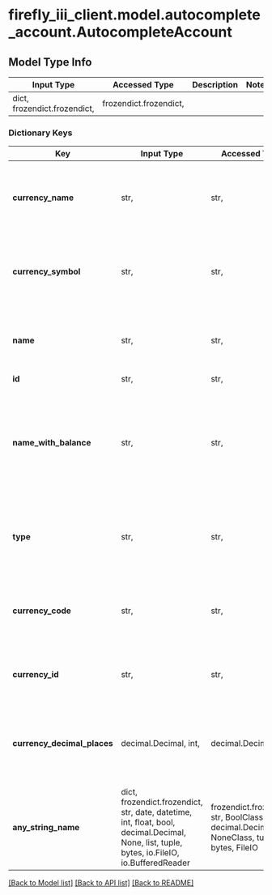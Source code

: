# firefly_iii_client.model.autocomplete_account.AutocompleteAccount

## Model Type Info
Input Type | Accessed Type | Description | Notes
------------ | ------------- | ------------- | -------------
dict, frozendict.frozendict,  | frozendict.frozendict,  |  | 

### Dictionary Keys
Key | Input Type | Accessed Type | Description | Notes
------------ | ------------- | ------------- | ------------- | -------------
**currency_name** | str,  | str,  | Currency name for the currency used by this account. | 
**currency_symbol** | str,  | str,  | Currency symbol for the currency used by this account. | 
**name** | str,  | str,  | Name of the account found by an auto-complete search. | 
**id** | str,  | str,  |  | 
**name_with_balance** | str,  | str,  | Asset accounts and liabilities have a second field with the given date&#x27;s account balance. | 
**type** | str,  | str,  | Account type of the account found by the auto-complete search. | 
**currency_code** | str,  | str,  | Currency code for the currency used by this account. | 
**currency_id** | str,  | str,  | ID for the currency used by this account. | 
**currency_decimal_places** | decimal.Decimal, int,  | decimal.Decimal,  | Number of decimal places for the currency used by this account. | value must be a 32 bit integer
**any_string_name** | dict, frozendict.frozendict, str, date, datetime, int, float, bool, decimal.Decimal, None, list, tuple, bytes, io.FileIO, io.BufferedReader | frozendict.frozendict, str, BoolClass, decimal.Decimal, NoneClass, tuple, bytes, FileIO | any string name can be used but the value must be the correct type | [optional]

[[Back to Model list]](../../README.md#documentation-for-models) [[Back to API list]](../../README.md#documentation-for-api-endpoints) [[Back to README]](../../README.md)

